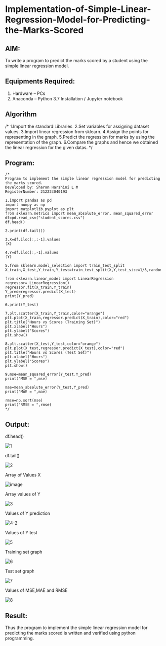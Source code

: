 # Implementation-of-Simple-Linear-Regression-Model-for-Predicting-the-Marks-Scored

## AIM:
To write a program to predict the marks scored by a student using the simple linear regression model.

## Equipments Required:
1. Hardware – PCs
2. Anaconda – Python 3.7 Installation / Jupyter notebook

## Algorithm
/*
1.Import the standard Libraries.
2.Set variables for assigning dataset values.
3.Import linear regression from sklearn.
4.Assign the points for representing in the graph.
5.Predict the regression for marks by using the representation of the graph.
6.Compare the graphs and hence we obtained the linear regression for the given datas.
*/
## Program:
```
/*
Program to implement the simple linear regression model for predicting the marks scored.
Developed by: Sharon Harshini L M
RegisterNumber: 212223040193

1.import pandas as pd
import numpy as np
import matplotlib.pyplot as plt
from sklearn.metrics import mean_absolute_error, mean_squared_error
df=pd.read_csv("student_scores.csv")
df.head()

2.print(df.tail())

3.X=df.iloc[:,:-1].values
(X)

4.Y=df.iloc[:,-1].values
(Y)

5.from sklearn.model_selection import train_test_split
X_train,X_test,Y_train,Y_test=train_test_split(X,Y,test_size=1/3,random_state=0)

from sklearn.linear_model import LinearRegression
regressor= LinearRegression()
regressor.fit(X_train,Y_train)
Y_pred=regressor.predict(X_test)
print(Y_pred)

6.print(Y_test)

7.plt.scatter(X_train,Y_train,color="orange")
plt.plot(X_train,regressor.predict(X_train),color="red")
plt.title("Hours vs Scores (Training Set)")
plt.xlabel("Hours")
plt.ylabel("Scores")
plt.show()

8.plt.scatter(X_test,Y_test,color="orange")
plt.plot(X_test,regressor.predict(X_test),color="red")
plt.title("Hours vs Scores (Test Set)")
plt.xlabel("Hours")
plt.ylabel("Scores")
plt.show()

9.mse=mean_squared_error(Y_test,Y_pred)
print("MSE = ",mse)

mae=mean_absolute_error(Y_test,Y_pred)
print("MAE = ",mae)

rmse=np.sqrt(mse)
print("RMSE = ",rmse)
*/
```

## Output:
df.head()

![1](https://github.com/AkilaMohan/Implementation-of-Simple-Linear-Regression-Model-for-Predicting-the-Marks-Scored/assets/149555539/e26cc60c-9bda-4ccf-9968-183c43c9b767)

df.tail()

![2](https://github.com/AkilaMohan/Implementation-of-Simple-Linear-Regression-Model-for-Predicting-the-Marks-Scored/assets/149555539/45ce47ae-ec6e-45de-90aa-d087f8a94b0e)

Array of Values X

![image](https://github.com/AkilaMohan/Implementation-of-Simple-Linear-Regression-Model-for-Predicting-the-Marks-Scored/assets/149555539/bd0cbf3d-a37b-4f29-b50f-c7e6767768e4)

Array values of Y

![3](https://github.com/AkilaMohan/Implementation-of-Simple-Linear-Regression-Model-for-Predicting-the-Marks-Scored/assets/149555539/55fd63f2-5b4e-4d63-afec-307d175cb246)

Values of Y prediction

![4-2](https://github.com/AkilaMohan/Implementation-of-Simple-Linear-Regression-Model-for-Predicting-the-Marks-Scored/assets/149555539/cceab26b-c966-4cdb-9f11-d5dc756a494b)

Values of Y test

![5](https://github.com/AkilaMohan/Implementation-of-Simple-Linear-Regression-Model-for-Predicting-the-Marks-Scored/assets/149555539/3cba67eb-2b0e-42bc-bc1a-789af4cc1386)

Training set graph

![6](https://github.com/AkilaMohan/Implementation-of-Simple-Linear-Regression-Model-for-Predicting-the-Marks-Scored/assets/149555539/b10bdea6-1b8d-469f-b96c-ba7483ac7672)

Test set graph

![7](https://github.com/AkilaMohan/Implementation-of-Simple-Linear-Regression-Model-for-Predicting-the-Marks-Scored/assets/149555539/07716b41-2968-44aa-b48a-3dae9b337c8e)

Values of MSE,MAE and RMSE

![8](https://github.com/AkilaMohan/Implementation-of-Simple-Linear-Regression-Model-for-Predicting-the-Marks-Scored/assets/149555539/6fa43b0f-6519-4337-873b-49ace90c5365)


## Result:
Thus the program to implement the simple linear regression model for predicting the marks scored is written and verified using python programming.
